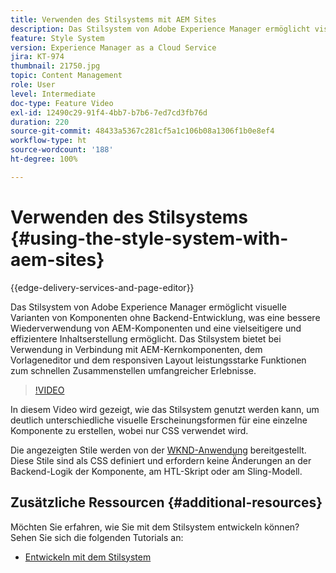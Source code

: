 ```yaml
---
title: Verwenden des Stilsystems mit AEM Sites
description: Das Stilsystem von Adobe Experience Manager ermöglicht visuelle Varianten von Komponenten ohne Backend-Entwicklung, was eine bessere Wiederverwendung von AEM-Komponenten und eine vielseitigere und effizientere Inhaltserstellung ermöglicht. Das Stilsystem bietet bei Verwendung in Verbindung mit AEM-Kernkomponenten, dem Vorlageneditor und dem responsiven Layout leistungsstarke Funktionen zum schnellen Zusammenstellen umfangreicher Erlebnisse.
feature: Style System
version: Experience Manager as a Cloud Service
jira: KT-974
thumbnail: 21750.jpg
topic: Content Management
role: User
level: Intermediate
doc-type: Feature Video
exl-id: 12490c29-91f4-4bb7-b7b6-7ed7cd3fb76d
duration: 220
source-git-commit: 48433a5367c281cf5a1c106b08a1306f1b0e8ef4
workflow-type: ht
source-wordcount: '188'
ht-degree: 100%

---
```


# Verwenden des Stilsystems {#using-the-style-system-with-aem-sites}

{{edge-delivery-services-and-page-editor}}

Das Stilsystem von Adobe Experience Manager ermöglicht visuelle Varianten von Komponenten ohne Backend-Entwicklung, was eine bessere Wiederverwendung von AEM-Komponenten und eine vielseitigere und effizientere Inhaltserstellung ermöglicht. Das Stilsystem bietet bei Verwendung in Verbindung mit AEM-Kernkomponenten, dem Vorlageneditor und dem responsiven Layout leistungsstarke Funktionen zum schnellen Zusammenstellen umfangreicher Erlebnisse.

>[!VIDEO](https://video.tv.adobe.com/v/21750?quality=12&learn=on)

In diesem Video wird gezeigt, wie das Stilsystem genutzt werden kann, um deutlich unterschiedliche visuelle Erscheinungsformen für eine einzelne Komponente zu erstellen, wobei nur CSS verwendet wird.

Die angezeigten Stile werden von der [WKND-Anwendung](https://github.com/adobe/aem-guides-wknd) bereitgestellt. Diese Stile sind als CSS definiert und erfordern keine Änderungen an der Backend-Logik der Komponente, am HTL-Skript oder am Sling-Modell.

## Zusätzliche Ressourcen {#additional-resources}

Möchten Sie erfahren, wie Sie mit dem Stilsystem entwickeln können? Sehen Sie sich die folgenden Tutorials an:

* [Entwickeln mit dem Stilsystem](https://experienceleague.adobe.com/docs/experience-manager-learn/getting-started-wknd-tutorial-develop/style-system.html?lang=de)
